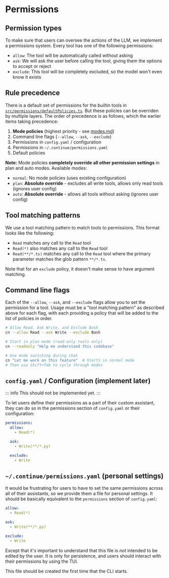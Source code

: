 # Permissions

## Permission types

To make sure that users can oversee the actions of the LLM, we implement a permissions system. Every tool has one of the following permissions:

- `allow`: The tool will be automatically called without asking
- `ask`: We will ask the user before calling the tool, giving them the options to accept or reject
- `exclude`: This tool will be completely excluded, so the model won't even know it exists

## Rule precedence

There is a default set of permissions for the builtin tools in [`src/permissions/defaultPolicies.ts`](../src/permissions/defaultPolicies.ts). But these policies can be overriden by multiple layers. The order of precedence is as follows, which the earlier items taking precedence:

1. **Mode policies** (highest priority - see [modes.md](./modes.md))
2. Command line flags (`--allow`, `--ask`, `--exclude`)
3. Permissions in `config.yaml` / configuration
4. Permissions in `~/.continue/permissions.yaml`
5. Default policies

**Note:** Mode policies **completely override all other permission settings** in plan and auto modes. Available modes:
- `normal`: No mode policies (uses existing configuration)
- `plan`: **Absolute override** - excludes all write tools, allows only read tools (ignores user config)
- `auto`: **Absolute override** - allows all tools without asking (ignores user config)

## Tool matching patterns

We use a tool matching pattern to match tools to permissions. This format looks like the following:

- `Read` matches any call to the `Read` tool
- `Read(*)` also matches any call to the `Read` tool
- `Read(**/*.ts)` matches any call to the `Read` tool where the primary parameter matches the glob pattern `**/*.ts`.

Note that for an `exclude` policy, it doesn't make sense to have argument matching.

## Command line flags

Each of the `--allow`, `--ask`, and `--exclude` flags allow you to set the permission for a tool. Usage must be a "tool matching pattern" as described above for each flag, with each providing a policy that will be added to the list of policies in order.

```bash
# Allow Read, Ask Write, and Exclude Bash
cn --allow Read --ask Write --exclude Bash

# Start in plan mode (read-only tools only) 
cn --readonly "Help me understand this codebase"

# Use mode switching during chat
cn "Let me work on this feature"  # Starts in normal mode
# Then use Shift+Tab to cycle through modes
```

## `config.yaml` / Configuration (implement later)

::: info
This should not be implemented yet.
:::

To let users define their permissions as a part of their custom assistant, they can do so in the permissions section of `config.yaml` or their configuration:

```yaml
permissions:
  allow:
    - Read(*)

  ask:
    - Write(**/*.py)

  exclude:
    - Write
```

## `~/.continue/permissions.yaml` (personal settings)

It would be frustrating for users to have to set the same permissions across all of their assistants, so we provide them a file for personal settings. It should be basically equivalent to the `permissions` section of `config.yaml`:

```yaml title="~/.continue/permissions.yaml"
allow:
  - Read(*)

ask:
  - Write(**/*.py)

exclude:
  - Write
```

Except that it's important to understand that this file is _not_ intended to be edited by the user. It is only for persistence, and users should interact with their permissions by using the TUI.

This file should be created the first time that the CLI starts.
